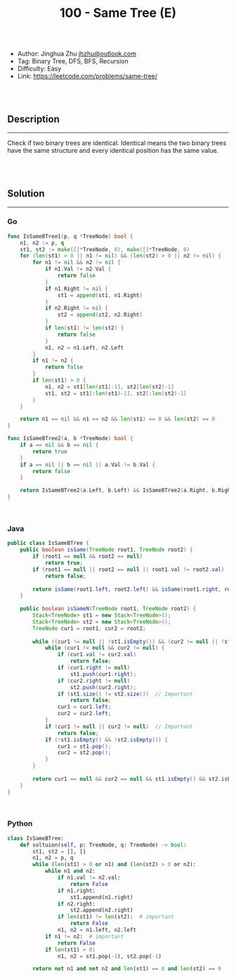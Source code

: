 # <center>100 - Same Tree (E)</center> 



<br></br>

* Author: Jinghua Zhu <jhzhu@outlook.com>
* Tag: Binary Tree, DFS, BFS, Recursion
* Difficulty: Easy
* Link: https://leetcode.com/problems/same-tree/

<br></br>



## Description
----
Check if two binary trees are identical. Identical means the two binary trees have the same structure and every identical position has the same value.

<br></br>



## Solution
----
### Go
```go
func IsSameBTree1(p, q *TreeNode) bool {
	n1, n2 := p, q
	st1, st2 := make([]*TreeNode, 0), make([]*TreeNode, 0)
	for (len(st1) > 0 || n1 != nil) && (len(st2) > 0 || n2 != nil) {
		for n1 != nil && n2 != nil {
			if n1.Val != n2.Val {
				return false
			}
			if n1.Right != nil {
				st1 = append(st1, n1.Right)
			}
			if n2.Right != nil {
				st2 = append(st2, n2.Right)
			}
			if len(st1) != len(st2) {
				return false
			}
			n1, n2 = n1.Left, n2.Left
		}
		if n1 != n2 {
			return false
		}
		if len(st1) > 0 {
			n1, n2 = st1[len(st1)-1], st2[len(st2)-1]
			st1, st2 = st1[:len(st1)-1], st2[:len(st2)-1]
		}
	}

	return n1 == nil && n1 == n2 && len(st1) == 0 && len(st2) == 0
}
```

```go
func IsSameBTree2(a, b *TreeNode) bool {
	if a == nil && b == nil {
		return true
	}
	if a == nil || b == nil || a.Val != b.Val {
		return false
	}

	return IsSameBTree2(a.Left, b.Left) && IsSameBTree2(a.Right, b.Right)
}
```

<br>


### Java
```java
public class IsSameBTree {
	public boolean isSame(TreeNode root1, TreeNode root2) {
		if (root1 == null && root2 == null) 
			return true;
		if (root1 == null || root2 == null || root1.val != root2.val) 
			return false;
		
		return isSame(root1.left, root2.left) && isSame(root1.right, root2.right);
	}
	
	public boolean isSameN(TreeNode root1, TreeNode root2) {
		Stack<TreeNode> st1 = new Stack<TreeNode>();
		Stack<TreeNode> st2 = new Stack<TreeNode>();
		TreeNode cur1 = root1, cur2 = root2;
		
		while ((cur1 != null || !st1.isEmpty()) && (cur2 != null || !st2.isEmpty())) {
			while (cur1 != null && cur2 != null) {
				if (cur1.val != cur2.val) 
					return false;
				if (cur1.right != null) 
					st1.push(cur1.right);
				if (cur2.right != null) 
					st2.push(cur2.right);
				if (st1.size() != st2.size())  // Important
					return false;
				cur1 = cur1.left;
				cur2 = cur2.left;
			}
			if (cur1 != null || cur2 != null)  // Important
				return false;
			if (!st1.isEmpty() && !st2.isEmpty()) {
				cur1 = st1.pop();
				cur2 = st2.pop();
			}
		}
		
		return cur1 == null && cur2 == null && st1.isEmpty() && st2.isEmpty(); // Important
	}
}
```

<br>


### Python
```python
class IsSameBTree:
    def soltuion(self, p: TreeNode, q: TreeNode) -> bool:
        st1, st2 = [], []
        n1, n2 = p, q
        while (len(st1) > 0 or n1) and (len(st2) > 0 or n2):
            while n1 and n2:
                if n1.val != n2.val:
                    return False
                if n1.right:
                    st1.append(n1.right)
                if n2.right:
                    st2.append(n2.right)
                if len(st1) != len(st2):  # important
                    return False
                n1, n2 = n1.left, n2.left
            if n1 != n2:  # important
                return False
            if len(st1) > 0:
                n1, n2 = st1.pop(-1), st2.pop(-1)

        return not n1 and not n2 and len(st1) == 0 and len(st2) == 0
```